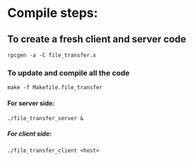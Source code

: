 # Compile steps:

## To create a fresh client and server code
`rpcgen -a -C file_transfer.x`

### To update and compile all the code
`make -f Makefile.file_transfer`

#### For server side:
`./file_transfer_server &`

##### For client side: 
`./file_transfer_client <host>`
